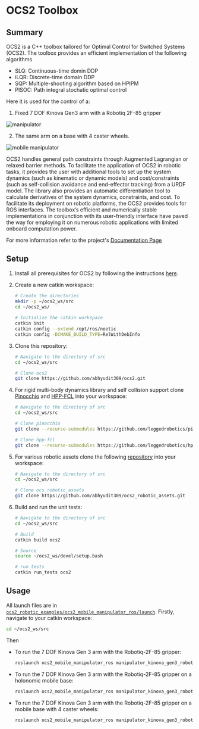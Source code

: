 # OCS2 Toolbox

## Summary
OCS2 is a C++ toolbox tailored for Optimal Control for Switched Systems (OCS2). The toolbox provides an efficient implementation of the following algorithms

* SLQ: Continuous-time domin DDP
* iLQR: Discrete-time domain DDP
* SQP: Multiple-shooting algorithm based on HPIPM
* PISOC: Path integral stochatic optimal control

Here it is used for the control of a:

1. Fixed 7 DOF Kinova Gen3 arm with a Robotiq 2F-85 gripper

![manipulator](https://i.imgur.com/d6nmfcN.gif)

2. The same arm on a base with 4 caster wheels.

![mobile manipulator](https://i.imgur.com/f6akezz.gif)

OCS2 handles general path constraints through Augmented Lagrangian or relaxed barrier methods. To facilitate the application of OCS2 in robotic tasks, it provides the user with additional tools to set up the system dynamics (such as kinematic or dynamic models) and cost/constraints (such as self-collision avoidance and end-effector tracking) from a URDF model. The library also provides an automatic differentiation tool to calculate derivatives of the system dynamics, constraints, and cost. To facilitate its deployment on robotic platforms, the OCS2 provides tools for ROS interfaces. The toolbox’s efficient and numerically stable implementations in conjunction with its user-friendly interface have paved the way for employing it on numerous robotic applications with limited onboard computation power.

For more information refer to the project's [Documentation Page](https://leggedrobotics.github.io/ocs2/) 

## Setup

1. Install all prerequisites for OCS2 by following the instructions [here](https://leggedrobotics.github.io/ocs2/installation.html).

2. Create a new catkin workspace:

   ```bash
   # Create the directories
   mkdir -p ~/ocs2_ws/src
   cd ~/ocs2_ws/
  
   # Initialize the catkin workspace
   catkin init
   catkin config --extend /opt/ros/noetic
   catkin config -DCMAKE_BUILD_TYPE=RelWithDebInfo
   ```

3. Clone this repository:

    ```bash
    # Navigate to the directory of src
    cd ~/ocs2_ws/src

    # Clone ocs2
    git clone https://github.com/abhyudit309/ocs2.git
    ```

4. For rigid multi-body dynamics library and self collision support clone [Pinocchio](https://github.com/stack-of-tasks/pinocchio) and [HPP-FCL](https://github.com/humanoid-path-planner/hpp-fcl) into your workspace:

    ```bash
    # Navigate to the directory of src
    cd ~/ocs2_ws/src
    
    # Clone pinocchio
    git clone --recurse-submodules https://github.com/leggedrobotics/pinocchio.git
    
    # Clone hpp-fcl
    git clone --recurse-submodules https://github.com/leggedrobotics/hpp-fcl.git
    ```

5. For various robotic assets clone the following [repository](https://github.com/abhyudit309/ocs2_robotic_assets) into your workspace:

    ```bash
    # Navigate to the directory of src
    cd ~/ocs2_ws/src
    
    # Clone ocs_robotic_assets
    git clone https://github.com/abhyudit309/ocs2_robotic_assets.git
    ```    

6. Build and run the unit tests:

    ```bash
    # Navigate to the directory of src
    cd ~/ocs2_ws/src
    
    # Build
    catkin build ocs2

    # Source
    source ~/ocs2_ws/devel/setup.bash

    # run tests
    catkin run_tests ocs2
    ```
   
## Usage
All launch files are in [`ocs2_robotic_examples/ocs2_mobile_manipulator_ros/launch`](`ocs2_robotic_examples/ocs2_mobile_manipulator_ros/launch`). Firstly, navigate to your catkin workspace:
 ```bash
 cd ~/ocs2_ws/src
 ```

Then
* To run the 7 DOF Kinova Gen 3 arm with the Robotiq-2F-85 gripper:

   ```bash
   roslaunch ocs2_mobile_manipulator_ros manipulator_kinova_gen3_robotiq_2f_85.launch
   ```

* To run the 7 DOF Kinova Gen 3 arm with the Robotiq-2F-85 gripper on a holonomic mobile base:

   ```bash
   roslaunch ocs2_mobile_manipulator_ros manipulator_kinova_gen3_robotiq_2f_85_platform_v1.launch
   ```

* To run the 7 DOF Kinova Gen 3 arm with the Robotiq-2F-85 gripper on a mobile base with 4 caster wheels:

   ```bash
   roslaunch ocs2_mobile_manipulator_ros manipulator_kinova_gen3_robotiq_2f_85_platform_v2.launch
   ```
